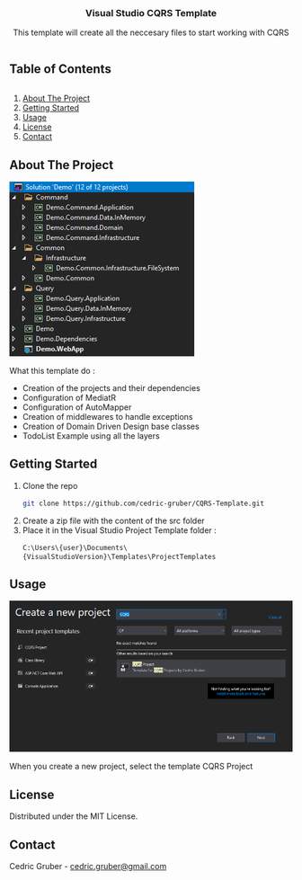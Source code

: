 
<!-- PROJECT LOGO -->
<br />
<p align="center">
  <h3 align="center">Visual Studio CQRS Template</h3>

  <p align="center">
    This template will create all the neccesary files to start working with CQRS
  </p>
</p>



<!-- TABLE OF CONTENTS -->

  <h2 style="display: inline-block">Table of Contents</h2>
  <ol>
    <li><a href="#about-the-project">About The Project</a></li>
    <li><a href="#getting-started">Getting Started</a></li>
    <li><a href="#usage">Usage</a></li>
    <li><a href="#license">License</a></li>
    <li><a href="#contact">Contact</a></li>
  </ol>



<!-- ABOUT THE PROJECT -->
## About The Project

![screenshot](https://github.com/cedric-gruber/CQRS-Template/blob/master/Images/SolutionExplorer.png?raw=true)
<p>What this template do :</p>
<ul>
  <li>Creation of the projects and their dependencies</li>
  <li>Configuration of MediatR</li>
  <li>Configuration of AutoMapper</li>
  <li>Creation of middlewares to handle exceptions</li>
  <li>Creation of Domain Driven Design base classes</li>
  <li>TodoList Example using all the layers</li>
</ul>


<!-- GETTING STARTED -->
## Getting Started

1. Clone the repo
   ```sh
   git clone https://github.com/cedric-gruber/CQRS-Template.git
   ```
2. Create a zip file with the content of the src folder
3. Place it in the Visual Studio Project Template folder :
   ```
   C:\Users\{user}\Documents\{VisualStudioVersion}\Templates\ProjectTemplates
   ``` 

<!-- USAGE EXAMPLES -->
## Usage

![screenshot](https://github.com/cedric-gruber/CQRS-Template/blob/master/Images/CreateProject.png?raw=true)

<p>When you create a new project, select the template CQRS Project</p>



<!-- LICENSE -->
## License

Distributed under the MIT License.


<!-- CONTACT -->
## Contact

Cedric Gruber - cedric.gruber@gmail.com

